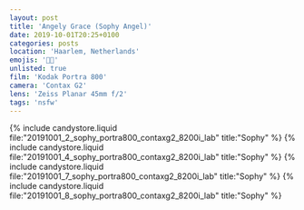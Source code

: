 ```yaml
---
layout: post
title: 'Angely Grace (Sophy Angel)'
date: 2019-10-01T20:25+0100
categories: posts
location: 'Haarlem, Netherlands'
emojis: '🔞🔞'
unlisted: true
film: 'Kodak Portra 800'
camera: 'Contax G2'
lens: 'Zeiss Planar 45mm f/2'
tags: 'nsfw'
---
```


{% include candystore.liquid file:"20191001_2_sophy_portra800_contaxg2_8200i_lab" title:"Sophy" %}
{% include candystore.liquid file:"20191001_4_sophy_portra800_contaxg2_8200i_lab" title:"Sophy" %}
{% include candystore.liquid file:"20191001_7_sophy_portra800_contaxg2_8200i_lab" title:"Sophy" %}
{% include candystore.liquid file:"20191001_8_sophy_portra800_contaxg2_8200i_lab" title:"Sophy" %}
